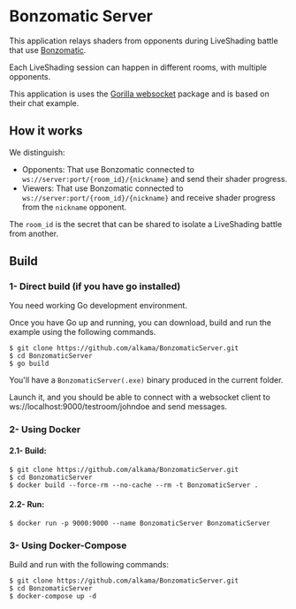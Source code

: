 # Bonzomatic Server

This application relays shaders from opponents during LiveShading battle that use [Bonzomatic](https://github.com/GargaJ/Bonzomatic).

Each LiveShading session can happen in different rooms, with multiple opponents.

This application is uses the [Gorilla websocket](https://github.com/gorilla/websocket) package and is based on their chat example.

## How it works

We distinguish:
- Opponents: That use Bonzomatic connected to `ws://server:port/{room_id}/{nickname}` and send their shader progress.
- Viewers: That use Bonzomatic connected to `ws://server:port/{room_id}/{nickname}` and receive shader progress from the `nickname` opponent.

The `room_id` is the secret that can be shared to isolate a LiveShading battle from another.

## Build

### 1- Direct build (if you have go installed)
You need working Go development environment.

Once you have Go up and running, you can download, build and run the example
using the following commands.

    $ git clone https://github.com/alkama/BonzomaticServer.git
    $ cd BonzomaticServer
    $ go build

You'll have a `BonzomaticServer(.exe)` binary produced in the current folder.

Launch it, and you should be able to connect with a websocket client to ws://localhost:9000/testroom/johndoe and send messages.

### 2- Using Docker

#### 2.1- Build:

    $ git clone https://github.com/alkama/BonzomaticServer.git
    $ cd BonzomaticServer
    $ docker build --force-rm --no-cache --rm -t BonzomaticServer .

#### 2.2- Run:

    $ docker run -p 9000:9000 --name BonzomaticServer BonzomaticServer

### 3- Using Docker-Compose

Build and run with the following commands:

    $ git clone https://github.com/alkama/BonzomaticServer.git
    $ cd BonzomaticServer
    $ docker-compose up -d
